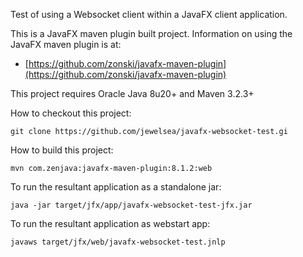 Test of using a Websocket client within a JavaFX client application.

This is a JavaFX maven plugin built project.
Information on using the JavaFX maven plugin is at:

 * [https://github.com/zonski/javafx-maven-plugin](https://github.com/zonski/javafx-maven-plugin)

This project requires Oracle Java 8u20+ and Maven 3.2.3+

How to checkout this project:

    git clone https://github.com/jewelsea/javafx-websocket-test.gi

How to build this project:

    mvn com.zenjava:javafx-maven-plugin:8.1.2:web

To run the resultant application as a standalone jar:

    java -jar target/jfx/app/javafx-websocket-test-jfx.jar

To run the resultant application as webstart app:

    javaws target/jfx/web/javafx-websocket-test.jnlp
